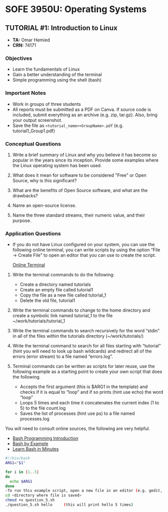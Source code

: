 # SOFE 3950U: Operating Systems

## TUTORIAL #1: Introduction to Linux

- **TA:** Omar Hemied
- **CRN:** 74171

### Objectives
- Learn the fundamentals of Linux
- Gain a better understanding of the terminal
- Simple programming using the shell (bash)

### Important Notes
- Work in groups of three students
- All reports must be submitted as a PDF on Canva. If source code is included, submit everything as an archive (e.g. zip, tar.gz). Also, bring your output screenshot.
- Save the file as `<tutorial_name><GroupName>.pdf` (e.g. tutorial1_Group1.pdf)

### Conceptual Questions

1. Write a brief summary of Linux and why you believe it has become so popular in the years since its inception. Provide some examples where the Linux operating system has been used.
   
2. What does it mean for software to be considered "Free" or Open Source, why is this significant?
   
3. What are the benefits of Open Source software, and what are the drawbacks?
   
4. Name an open-source license.
   
5. Name the three standard streams, their numeric value, and their purpose.

### Application Questions

- If you do not have Linux configured on your system, you can use the following online terminal, you can write scripts by using the option “File → Create File” to open an editor that you can use to create the script.

  [Online Terminal](http://www.tutorialspoint.com/execute_bash_online.php)

1. Write the terminal commands to do the following:
   - Create a directory named tutorials
   - Create an empty file called tutorial1
   - Copy the file as a new file called tutorial_1
   - Delete the old file, tutorial1

2. Write the terminal commands to change to the home directory and create a symbolic link named tutorial_1 to the file ~/work/tutorials/tutorial_1

3. Write the terminal commands to search recursively for the word “stdin” in all of the files within the tutorials directory (~/work/tutorials/)

4. Write the terminal command to search for all files starting with “tutorial” (hint you will need to look up bash wildcards) and redirect all of the errors (error stream) to a file named “errors.log”.

5. Terminal commands can be written as scripts for later reuse, use the following example as a starting point to create your own script that does the following.
   - Accepts the first argument (this is $ARG1 in the template) and checks if it is equal to “loop” and if so prints (hint use echo) the word “loop”
   - Loops 5 times and each time it concatenates the current index (1 to 5) to the file count.log
   - Saves the list of processes (hint use ps) to a file named processes.log

  You will need to consult online sources, the following are very helpful.
   - [Bash Programming Introduction](http://tldp.org/HOWTO/Bash-Prog-Intro-HOWTO.html)
   - [Bash by Example](https://www.ibm.com/developerworks/library/l-bash/)
   - [Learn Bash in Minutes](http://learnxinyminutes.com/docs/bash/)

  ```bash
  #!/bin/bash
  ARG1="$1"

  for i in {1..5}
  do
    echo $ARG1
  done
-To run this example script, open a new file in an editor (e.g. gedit, sublime text, vim, etc.) and paste the example in and save the file as question_5.sh, then in your terminal navigate to the directory/location where you saved the file and execute the following commands to make the file executable (so you can run it) and to run the file with an argument, which it will then print out 5 times.
cd <directory where file is saved>
chmod +x question_5.sh
./question_5.sh hello     (this will print hello 5 times)
